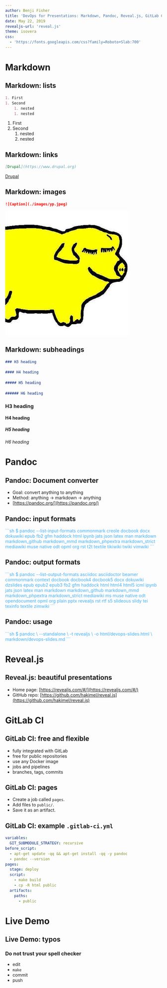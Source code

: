 ```yaml
---
author: Benji Fisher
title: 'DevOps for Presentations: Markdown, Pandoc, Reveal.js, GitLab CI'
date: May 22, 2019
revealjs-url: 'reveal.js'
theme: isovera
css:
  - 'https://fonts.googleapis.com/css?family=Roboto+Slab:700'
---
```


# Markdown

## Markdown: lists

```md
1. First
1. Second
    1. nested
    1. nested
```

1. First
1. Second
    1. nested
    1. nested

## Markdown: links

```md
[Drupal](https://www.drupal.org)
```

[Drupal](https://www.drupal.org)

## Markdown: images

```md
![Caption](./images/yp.jpeg)
```

![Caption](./images/yp.jpeg)

## Markdown: subheadings

```md
### H3 heading

#### H4 heading

##### H5 heading

###### H6 heading
```

### H3 heading

#### H4 heading

##### H5 heading

###### H6 heading

# Pandoc

## Pandoc: Document converter

- Goal: convert anything to anything
- Method: anything -> markdown -> anything
- [https://pandoc.org/](https://pandoc.org/)

## Pandoc: input formats

<div style="color: #42affa">
```sh
$ pandoc --list-input-formats
commonmark
creole
docbook
docx
dokuwiki
epub
fb2
gfm
haddock
html
ipynb
jats
json
latex
man
markdown
markdown_github
markdown_mmd
markdown_phpextra
markdown_strict
mediawiki
muse
native
odt
opml
org
rst
t2t
textile
tikiwiki
twiki
vimwiki
```
</div>

## Pandoc: output formats

<div style="color: #42affa">
```sh
$ pandoc --list-output-formats
asciidoc
asciidoctor
beamer
commonmark
context
docbook
docbook4
docbook5
docx
dokuwiki
dzslides
epub
epub2
epub3
fb2
gfm
haddock
html
html4
html5
icml
ipynb
jats
json
latex
man
markdown
markdown_github
markdown_mmd
markdown_phpextra
markdown_strict
mediawiki
ms
muse
native
odt
opendocument
opml
org
plain
pptx
revealjs
rst
rtf
s5
slideous
slidy
tei
texinfo
textile
zimwiki
```
</div>

## Pandoc: usage

<div style="color: #42affa">
```sh
$ pandoc \
 --standalone \
 -t revealjs \
 -o html/devops-slides.html \
 markdown/devops-slides.md
```
</div>

# Reveal.js

## Reveal.js: beautiful presentations

- Home page: [https://revealjs.com/#/](https://revealjs.com/#/)
- GitHub repo: [https://github.com/hakimel/reveal.js](https://github.com/hakimel/reveal.js)

# GitLab CI

## GitLab CI: free and flexible

- fully integrated with GitLab
- free for public repositories
- use any Docker image
- jobs and pipelines
- branches, tags, commits

## GitLab CI: pages

- Create a job called `pages`.
- Add files to `public/`.
- Save it as an artifact.

## GitLab CI: example `.gitlab-ci.yml`

```yaml
variables:
  GIT_SUBMODULE_STRATEGY: recursive
before_script:
  - apt-get update -qq && apt-get install -qq -y pandoc
  - pandoc --version
pages:
  stage: deploy
  script:
    - make build
    - cp -R html public
  artifacts:
    paths:
      - public
```

# Live Demo

## Live Demo: typos

### Do not trust your spell checker

- edit
- `make`
- commit
- push
